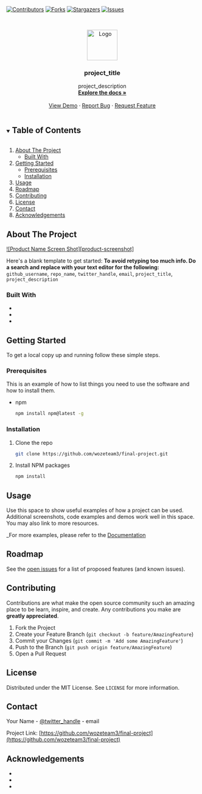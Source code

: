 <!--
*** Thanks for checking out the Best-README-Template. If you have a suggestion
*** that would make this better, please fork the repo and create a pull request
*** or simply open an issue with the tag "enhancement".
*** Thanks again! Now go create something AMAZING! :D
***
***
***
*** To avoid retyping too much info. Do a search and replace for the following:
*** github_username, repo_name, twitter_handle, email, project_title, project_description
-->



<!-- PROJECT SHIELDS -->
<!--
*** I'm using markdown "reference style" links for readability.
*** Reference links are enclosed in brackets [ ] instead of parentheses ( ).
*** See the bottom of this document for the declaration of the reference variables
*** for contributors-url, forks-url, etc. This is an optional, concise syntax you may use.
*** https://www.markdownguide.org/basic-syntax/#reference-style-links
-->
[![Contributors][contributors-shield]][contributors-url]
[![Forks][forks-shield]][forks-url]
[![Stargazers][stars-shield]][stars-url]
[![Issues][issues-shield]][issues-url]
<!--[![MIT License][license-shield]][license-url]-->
<!--[![LinkedIn][linkedin-shield]][linkedin-url]-->



<!-- PROJECT LOGO -->
<br />
<p align="center">
  <a href="https://github.com/wozeteam3/final-project">
    <img src="images/logo.png" alt="Logo" width="80" height="80">
  </a>

  <h3 align="center">project_title</h3>

  <p align="center">
    project_description
    <br />
    <a href="https://wozeteam3.github.io/final-project/"><strong>Explore the docs »</strong></a>
    <br />
    <br />
    <a href="https://github.com/wozeteam3/final-project">View Demo</a>
    ·
    <a href="https://github.com/wozeteam3/final-project/issues">Report Bug</a>
    ·
    <a href="https://github.com/wozeteam3/final-project/issues">Request Feature</a>
  </p>
</p>



<!-- TABLE OF CONTENTS -->
<details open="open">
  <summary><h2 style="display: inline-block">Table of Contents</h2></summary>
  <ol>
    <li>
      <a href="#about-the-project">About The Project</a>
      <ul>
        <li><a href="#built-with">Built With</a></li>
      </ul>
    </li>
    <li>
      <a href="#getting-started">Getting Started</a>
      <ul>
        <li><a href="#prerequisites">Prerequisites</a></li>
        <li><a href="#installation">Installation</a></li>
      </ul>
    </li>
    <li><a href="#usage">Usage</a></li>
    <li><a href="#roadmap">Roadmap</a></li>
    <li><a href="#contributing">Contributing</a></li>
    <li><a href="#license">License</a></li>
    <li><a href="#contact">Contact</a></li>
    <li><a href="#acknowledgements">Acknowledgements</a></li>
  </ol>
</details>



<!-- ABOUT THE PROJECT -->
## About The Project

[![Product Name Screen Shot][product-screenshot]](https://wozeteam3.github.io/final-project/)

Here's a blank template to get started:
**To avoid retyping too much info. Do a search and replace with your text editor for the following:**
`github_username`, `repo_name`, `twitter_handle`, `email`, `project_title`, `project_description`


### Built With

* []()
* []()
* []()



<!-- GETTING STARTED -->
## Getting Started

To get a local copy up and running follow these simple steps.

### Prerequisites

This is an example of how to list things you need to use the software and how to install them.
* npm
  ```sh
  npm install npm@latest -g
  ```

### Installation

1. Clone the repo
   ```sh
   git clone https://github.com/wozeteam3/final-project.git
   ```
2. Install NPM packages
   ```sh
   npm install
   ```



<!-- USAGE EXAMPLES -->
## Usage

Use this space to show useful examples of how a project can be used. Additional screenshots, code examples and demos work well in this space. You may also link to more resources.

_For more examples, please refer to the [Documentation](https://wozeteam3.github.io/final-project/)



<!-- ROADMAP -->
## Roadmap

See the [open issues](https://github.com/wozeteam3/final-project/issues) for a list of proposed features (and known issues).



<!-- CONTRIBUTING -->
## Contributing

Contributions are what make the open source community such an amazing place to be learn, inspire, and create. Any contributions you make are **greatly appreciated**.

1. Fork the Project
2. Create your Feature Branch (`git checkout -b feature/AmazingFeature`)
3. Commit your Changes (`git commit -m 'Add some AmazingFeature'`)
4. Push to the Branch (`git push origin feature/AmazingFeature`)
5. Open a Pull Request



<!-- LICENSE -->
## License

Distributed under the MIT License. See `LICENSE` for more information.



<!-- CONTACT -->
## Contact

Your Name - [@twitter_handle](https://twitter.com/twitter_handle) - email

Project Link: [https://github.com/wozeteam3/final-project](https://github.com/wozeteam3/final-project)



<!-- ACKNOWLEDGEMENTS -->
## Acknowledgements

* []()
* []()
* []()





<!-- MARKDOWN LINKS & IMAGES -->
<!-- https://www.markdownguide.org/basic-syntax/#reference-style-links -->
[contributors-shield]: https://img.shields.io/github/contributors/wozeteam3/final-project.svg?style=for-the-badge
[contributors-url]: https://github.com/wozeteam3/final-project/graphs/contributors
[forks-shield]: https://img.shields.io/github/forks/wozeteam3/final-project.svg?style=for-the-badge
[forks-url]: https://github.com/wozeteam3/final-project/network/members
[stars-shield]: https://img.shields.io/github/stars/wozeteam3/final-project.svg?style=for-the-badge
[stars-url]: https://github.com/wozeteam3/final-project/stargazers
[issues-shield]: https://img.shields.io/github/issues/wozeteam3/final-project.svg?style=for-the-badge
[issues-url]: https://github.com/wozeteam3/final-project/issues
[license-shield]: https://img.shields.io/github/license/wozeteam3/final-project.svg?style=for-the-badge
[license-url]: https://github.com/wozeteam3/final-project/blob/master/LICENSE.txt
[linkedin-shield]: https://img.shields.io/badge/-LinkedIn-black.svg?style=for-the-badge&logo=linkedin&colorB=555
[linkedin-url]: https://linkedin.com/in/github_username